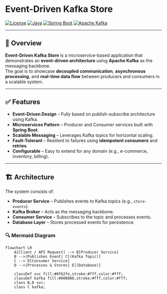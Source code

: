 # Event-Driven Kafka Store

[![License](https://img.shields.io/badge/license-MIT-blue.svg)](LICENSE)
[![Java](https://img.shields.io/badge/Java-21-orange.svg)](https://openjdk.org/projects/jdk/21/)
[![Spring Boot](https://img.shields.io/badge/SpringBoot-3.x-brightgreen.svg)](https://spring.io/projects/spring-boot)
[![Apache Kafka](https://img.shields.io/badge/Kafka-Event%20Streaming-black.svg)](https://kafka.apache.org/)

---

## 📌 Overview
**Event-Driven Kafka Store** is a microservice-based application that demonstrates an **event-driven architecture** using **Apache Kafka** as the messaging backbone.  
The goal is to showcase **decoupled communication**, **asynchronous processing**, and **real-time data flow** between producers and consumers in a scalable system.

---

## ✅ Features
- **Event-Driven Design** – Fully based on publish-subscribe architecture using Kafka.
- **Microservices Pattern** – Producer and Consumer services built with **Spring Boot**.
- **Scalable Messaging** – Leverages Kafka topics for horizontal scaling.
- **Fault-Tolerant** – Resilient to failures using **idempotent consumers** and **retries**.
- **Configurable** – Easy to extend for any domain (e.g., e-commerce, inventory, billing).

---

## 🏗 Architecture

The system consists of:
- **Producer Service** – Publishes events to Kafka topics (e.g., `store-events`).
- **Kafka Broker** – Acts as the messaging backbone.
- **Consumer Service** – Subscribes to the topic and processes events.
- **Database Layer** – Stores processed events for persistence.

### 🔍 Mermaid Diagram
```mermaid
flowchart LR
    A[Client / API Request] --> B[Producer Service]
    B -->|Publishes Event| C[(Kafka Topic)]
    C --> D[Consumer Service]
    D -->|Processes & Stores| E[(Database)]
    
    classDef svc fill:#0f62fe,stroke:#fff,color:#fff;
    classDef kafka fill:#000000,stroke:#fff,color:#fff;
    class B,D svc;
    class C kafka;
